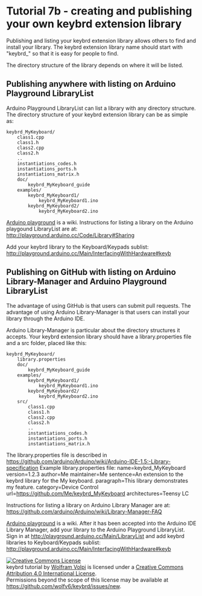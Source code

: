 Tutorial 7b - creating and publishing your own keybrd extension library
=======================================================================
Publishing and listing your keybrd extension library allows others to find and install your library.
The keybrd extension library name should start with "keybrd_" so that it is easy for people to find.

The directory structure of the library depends on where it will be listed.

## Publishing anywhere with listing on Arduino Playground LibraryList
Arduino Playground LibraryList can list a library with any directory structure.
The directory structure of your keybrd extension library can be as simple as:

    keybrd_MyKeyboard/
        class1.cpp
        class1.h
        class2.cpp
        class2.h
        ..
        instantiations_codes.h
        instantiations_ports.h
        instantiations_matrix.h
        doc/
            keybrd_MyKeyboard_guide
        examples/
            keybrd_MyKeyboard1/
                keybrd_MyKeyboard1.ino
            keybrd_MyKeyboard2/
                keybrd_MyKeyboard2.ino

[Arduino playground](http://playground.arduino.cc/) is a wiki.
Instructions for listing a library on the Arduino playgound LibraryList are at:
    http://playground.arduino.cc/Code/Library#Sharing

Add your keybrd library to the Keyboard/Keypads sublist:
    http://playground.arduino.cc/Main/InterfacingWithHardware#keyb

## Publishing on GitHub with listing on Arduino Library-Manager and Arduino Playground LibraryList
The advantage of using GitHub is that users can submit pull requests.
The advantage of using Arduino Library-Manager is that users can install your library through the Arduino IDE.

Arduino Library-Manager is particular about the directory structures it accepts.
Your keybrd extension library should have a library.properties file and a src folder, placed like this:

    keybrd_MyKeyboard/
        library.properties
        doc/
            keybrd_MyKeyboard_guide
        examples/
            keybrd_MyKeyboard1/
                keybrd_MyKeyboard1.ino
            keybrd_MyKeyboard2/
                keybrd_MyKeyboard2.ino
        src/
            class1.cpp
            class1.h
            class2.cpp
            class2.h
            ..
            instantiations_codes.h
            instantiations_ports.h
            instantiations_matrix.h

The library.properties file is described in
    https://github.com/arduino/Arduino/wiki/Arduino-IDE-1.5:-Library-specification
Example library.properties file:
    name=keybrd_MyKeyboard
    version=1.2.3
    author=Me
    maintainer=Me
    sentence=An extension to the keybrd library for the My keyboard.
    paragraph=This library demonstrates my feature.
    category=Device Control
    url=https://github.com/Me/keybrd_MyKeyboard
    architectures=Teensy LC

Instructions for listing a library on Arduino Library Manager are at:
    https://github.com/arduino/Arduino/wiki/Library-Manager-FAQ

[Arduino playground](http://playground.arduino.cc/) is a wiki.
After it has been accepted into the Arduino IDE Library Manager, add your library to the Arduino Playground LibraryList.
Sign in at http://playground.arduino.cc/Main/LibraryList and add keybrd libraries to Keyboard/Keypads sublist:
    http://playground.arduino.cc/Main/InterfacingWithHardware#keyb

<a rel="license" href="http://creativecommons.org/licenses/by/4.0/"><img alt="Creative Commons License" style="border-width:0" src="https://i.creativecommons.org/l/by/4.0/88x31.png" /></a><br /><span xmlns:dct="http://purl.org/dc/terms/" property="dct:title">keybrd tutorial</span> by <a xmlns:cc="http://creativecommons.org/ns#" href="https://github.com/wolfv6/keybrd" property="cc:attributionName" rel="cc:attributionURL">Wolfram Volpi</a> is licensed under a <a rel="license" href="http://creativecommons.org/licenses/by/4.0/">Creative Commons Attribution 4.0 International License</a>.<br />Permissions beyond the scope of this license may be available at <a xmlns:cc="http://creativecommons.org/ns#" href="https://github.com/wolfv6/keybrd/issues/new" rel="cc:morePermissions">https://github.com/wolfv6/keybrd/issues/new</a>.

